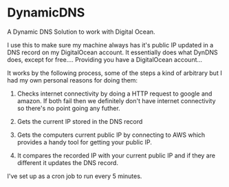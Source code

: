 # DynamicDNS
A Dynamic DNS Solution to work with Digital Ocean.

I use this to make sure my machine always has it's public IP updated in a DNS record on my DigitalOcean account. It essentially does what DynDNS does, except for free.... Providing you have a DigitalOcean account... 

It works by the following process, some of the steps a kind of arbitrary but I had my own personal reasons for doing them:

1. Checks internet connectivity by doing a HTTP request to google and amazon. If both fail then we definitely don't have internet connectivity so there's no point going any futher.

2. Gets the current IP stored in the DNS record

3. Gets the computers current public IP by connecting to AWS which provides a handy tool for getting your public IP.

4. It compares the recorded IP with your current public IP and if they are different it updates the DNS record. 

I've set up as a cron job to run every 5 minutes.